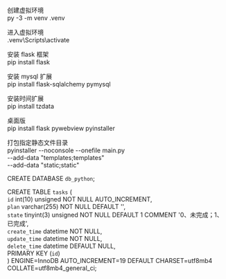 创建虚拟环境  
py -3 -m venv .venv  

进入虚拟环境  
.venv\Scripts\activate  

安装 flask 框架  
pip install flask  

安装 mysql 扩展  
pip install flask-sqlalchemy pymysql  

安装时间扩展  
pip install tzdata  


桌面版  
pip install flask pywebview pyinstaller  

打包指定静态文件目录  
pyinstaller --noconsole --onefile main.py \
    --add-data "templates;templates" \
    --add-data "static;static"

CREATE DATABASE `db_python`;  

CREATE TABLE `tasks` (  
  `id` int(10) unsigned NOT NULL AUTO_INCREMENT,  
  `plan` varchar(255) NOT NULL DEFAULT '',  
  `state` tinyint(3) unsigned NOT NULL DEFAULT 1 COMMENT '0、未完成；1、已完成',  
  `create_time` datetime NOT NULL,  
  `update_time` datetime NOT NULL,  
  `delete_time` datetime DEFAULT NULL,  
  PRIMARY KEY (`id`)  
) ENGINE=InnoDB AUTO_INCREMENT=19 DEFAULT CHARSET=utf8mb4   COLLATE=utf8mb4_general_ci;  